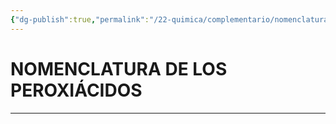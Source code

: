 ```yaml
---
{"dg-publish":true,"permalink":"/22-quimica/complementario/nomenclatura-inorganica/peroxiacidos/peroxiacidos/","tags":["Química","Teoría","Complemento"]}
---
```


# NOMENCLATURA DE LOS PEROXIÁCIDOS
---
